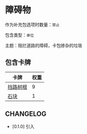 # 障碍物

作为补充包选项时数量：`禁止`

包含类型：`单位`

主题：阻拦道路的障碍，卡包掺杂的垃圾

## 包含卡牌

卡牌 | 权重
--- | ---
[挡路树根](../卡牌/挡路树根.md) | 9
[石块](../卡牌/石块.md) | 1

## CHANGELOG

- [0.1.0] 引入

